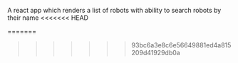A react app which renders a list of robots with ability to search robots by their name
<<<<<<< HEAD

=======
>>>>>>> 93bc6a3e8c6e56649881ed4a815209d41929db0a
